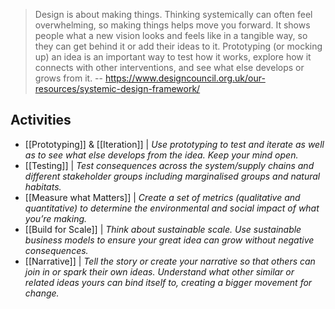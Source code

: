> Design is about making things. Thinking systemically can often feel overwhelming, so making things helps move you forward. It shows people what a new vision looks and feels like in a tangible way, so they can get behind it or add their ideas to it. Prototyping (or mocking up) an idea is an important way to test how it works, explore how it connects with other interventions, and see what else develops or grows from it.
-- https://www.designcouncil.org.uk/our-resources/systemic-design-framework/

## Activities

- [[Prototyping]] & [[Iteration]] | *Use prototyping to test and iterate as well as to see what else develops from the idea. Keep your mind open.*
- [[Testing]] | *Test consequences across the system/supply chains and different stakeholder groups including marginalised groups and natural habitats.*
- [[Measure what Matters]] | *Create a set of metrics (qualitative and quantitative) to determine the environmental and social impact of what you’re making.*
- [[Build for Scale]] | *Think about sustainable scale. Use sustainable business models to ensure your great idea can grow without negative consequences.*
- [[Narrative]] | *Tell the story or create your narrative so that others can join in or spark their own ideas. Understand what other similar or related ideas yours can bind itself to, creating a bigger movement for change.*